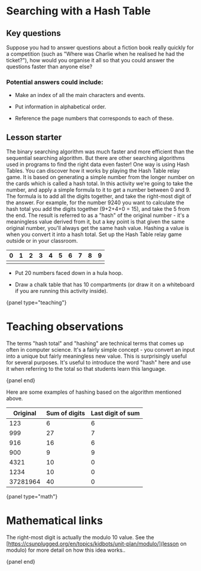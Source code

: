 # Searching with a Hash Table

## Key questions

Suppose you had to answer questions about a fiction book really quickly for a competition (such as "Where was Charlie when he realised he had the ticket?"), how would you organise it all so that you could answer the questions faster than anyone else?

### Potential answers could include:

-   Make an index of all the main characters and events.

-   Put information in alphabetical order.

-   Reference the page numbers that corresponds to each of these.

## Lesson starter

The binary searching algorithm was much faster and more efficient than the sequential searching algorithm. But there are other searching algorithms used in programs to find the right data even faster! One way is using Hash Tables. You can discover how it works by playing the Hash Table relay game.
It is based on generating a simple number from the longer number on the cards which is called a hash total. In this activity we're going to take the number, and apply a simple formula to it to get a number between 0 and 9. The formula is to add all the digits together, and take the right-most digit of the answer. For example, for the number 9240 you want to calculate the hash total you add the digits together (9+2+4+0 = 15), and take the 5 from the end. The result is referred to as a "hash" of the original number - it's a meaningless value derived from it, but a key point is that given the same original number, you'll always get the same hash value. Hashing a value is when you convert it into a hash total.
Set up the Hash Table relay game outside or in your classroom. 

| 0 | 1 | 2 | 3 | 4 | 5 | 6 | 7 | 8 | 9 |
|---|---|---|---|---|---|---|---|---|---|
|   |   |   |   |   |   |   |   |   |   |

-   Put 20 numbers faced down in a hula hoop.

-   Draw a chalk table that has 10 compartments (or draw it on a whiteboard if you are running this activity inside).

{panel type="teaching"}

# Teaching observations

The terms "hash total" and "hashing"  are technical terms that comes up often in computer science. It's a fairly simple concept - you convert an input into a unique but fairly meaningless new value. This is surprisingly useful for several purposes. It's useful to introduce the word "hash" here and use it when referring to the total so that students learn this language.

{panel end}

Here are some examples of hashing based on the algorithm mentioned above.

| Original  | Sum of digits  | Last digit of sum |
|-----------|----------------|-------------------|
| 123       | 6              | 6                 |
| 999       | 27             | 7                 |
| 916       | 16             | 6                 |
| 900       | 9              | 9                 |
| 4321      | 10             | 0                 |
| 1234      | 10             | 0                 |
| 37281964  | 40             | 0                 |

{panel type="math"}

# Mathematical links

The right-most digit is actually the modulo 10 value. See the [https://csunplugged.org/en/topics/kidbots/unit-plan/modulo/](lesson on modulo) for more detail on how this idea works..

{panel end}
